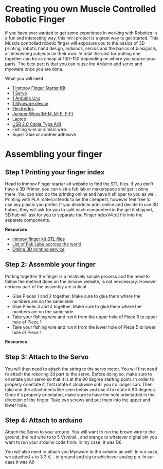 # Creating you own Muscle Controlled Robotic Finger

If you have ever wanted to get some experience in working with Robotics in a fun and interesting way, this mini project is a great way to get started. This Muscle controlled robotic finger will exposure you to the basics of 3D printing, robotic hand design, arduinos, servos and the basics of biosignals, all interesting subjects on their own. In total the cost for putting one together can be as cheap at 100$-150$ depending on where you source your parts. The best part is that you can reuse the Arduino and servo  and myoware once you are done. 

What you will need
*	[1 Inmoov Finger Starter Kit](http://inmoov.fr/inmoov-stl-parts-viewer/?bodyparts=Finger-starter-kit)
*	[1 Servo](https://www.sparkfun.com/products/14760)
* [1 Arduino Uno](https://www.sparkfun.com/products/11021)
*	[1 Myoware device](https://www.sparkfun.com/products/13723)
*	[Electrodes](https://www.sparkfun.com/products/12969)
*	[Jumper Wires(M-M, M-F, F-F)](https://www.sparkfun.com/products/9194) 
*	Laptop
*	[USB 2.0 Cable Type A/B](https://store.arduino.cc/usa/usb-2-0-cable-type-a-b)
* Fishing wire or similar wire.
* Super Glue or another adhesive

# Assembling your finger

## Step 1 Printing your finger index

Head to Inmoov Finger starter kit website to find the STL files. If you don't have a 3D Printer, you can visit  a fab lab or makerspace and get it done there. You can also do the printing online and have it shipper to you as well. Printing with PLA material tends to be the cheapest, however feel free to use any plastic you prefer. If you decide to print online and decide to use 3D hubes, they will ask for you to split each compontent in the get it shipped, 3D hub will ask for you to separate the FingerIndexV4.stl file into the separete components. 

**Resources**
* [Inmoov finger kit STL files](http://inmoov.fr/inmoov-stl-parts-viewer/?bodyparts=Finger-starter-kit)
* [List of Fab Labs accross the world](https://www.fablabs.io/labs)
* [Online 3D printing service](https://www.3dhubs.com/3d-printing/)


## Step 2: Assemble your finger

Putting together the finger is a relatively simple process and the need to follow the method done on the inmoov website, is not neccessary. However certains part of the assembly are critical

* Glue Pieces 1 and 2 together. Make sure to glue them where the numbers are on the same side
* Glue Pieces 3 and 4 together. Make sure to glue them where the numbers are on the same side
* Take your fishing wire and run it from the upper hole of Piece 5 to upper hole of  Piece 1
* Take your fishing wire and run it from the lower hole of Piece 5 to lower hole of Piece 1

**Resources**

## Step 3: Attach to the Servo 

You will then need to attach the string to the servo motor. You will first need to attach the roboring 3d part to the servo. Before doing so, make sure to orientate your servo so that it is at the 90 degree starting point. In order to properly orientate it, first rotate it clockwise until you no longer can. Then take one the attachments like seen below and use it to rotate it 90 degrees. Once it's properly orientated, make sure to have the hole orientatted in the direction of the finger. Take two screws and put them into the upper and lower hole.

## Step 4: Attach to arduino 

Attach the Servo to your arduno. You will want to run the brown wire to the ground, the red wire to to 5 V(volts) , and orange to whatever digital pin you want to run your arduino code from. In my case, it was D6

You will also need to attach you Myoware to the arduino as well. In our case, we attached + to 3.3 V, - to ground and sig to whichever analog pin. In our case it was A0
